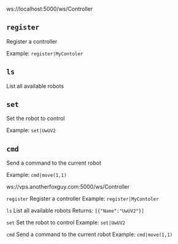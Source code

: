 ws://localhost:5000/ws/Controller

## `register`

Register a controller

Example: `register|MyContoler`

## `ls`

List all available robots

## `set`

Set the robot to control

Example: `set|UwUV2`

## `cmd`

Send a command to the current robot

Example: `cmd|move(1,1)`



ws://vps.anotherfoxguy.com:5000/ws/Controller

`register`
Register a controller
Example: `register|MyContoler`

`ls`
List all available robots
Returns: `[{"Name":"UwUV2"}]`

`set`
Set the robot to control
Example: `set|UwUV2`

`cmd`
Send a command to the current robot
Example: `cmd|move(1,1)`